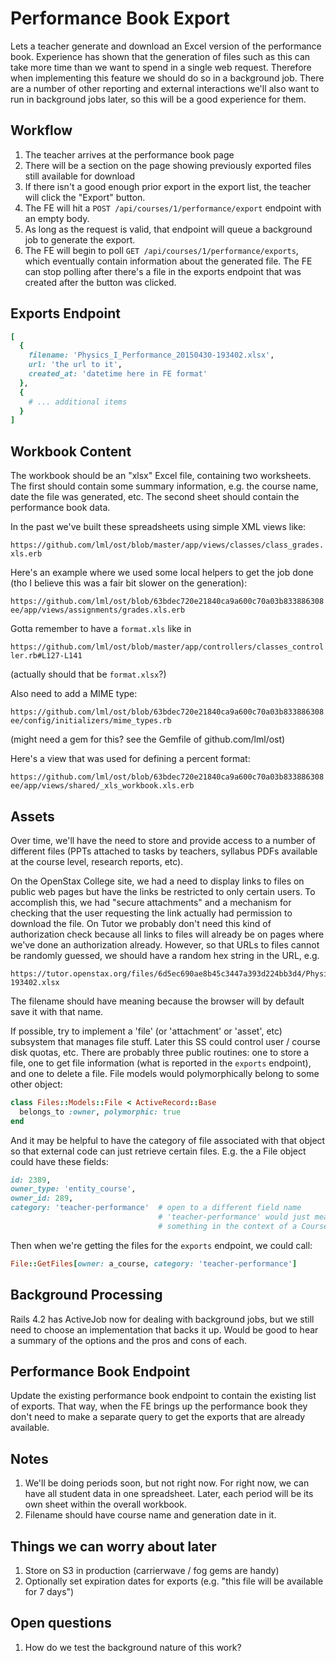 # Performance Book Export

Lets a teacher generate and download an Excel version of the performance book.  Experience has shown that the generation of files such as this can take more time than we want to spend in a single web request.  Therefore when implementing this feature we should do so in a background job.  There are a number of other reporting and external interactions we'll also want to run in background jobs later, so this will be a good experience for them.

## Workflow

1. The teacher arrives at the performance book page
2. There will be a section on the page showing previously exported files still available for download
3. If there isn't a good enough prior export in the export list, the teacher will click the "Export" button.
4. The FE will hit a `POST /api/courses/1/performance/export` endpoint with an empty body.
5. As long as the request is valid, that endpoint will queue a background job to generate the export.
5. The FE will begin to poll `GET /api/courses/1/performance/exports`, which eventually contain information about the generated file.  The FE can stop polling after there's a file in the exports endpoint that was created after the button was clicked.

## Exports Endpoint

```ruby
[
  {
    filename: 'Physics_I_Performance_20150430-193402.xlsx',
    url: 'the url to it',
    created_at: 'datetime here in FE format'
  },
  {
    # ... additional items
  }
]
```

## Workbook Content

The workbook should be an "xlsx" Excel file, containing two worksheets.  The first should contain some summary information, e.g. the course name, date the file was generated, etc.  The second sheet should contain the performance book data.

In the past we've built these spreadsheets using simple XML views like:

`https://github.com/lml/ost/blob/master/app/views/classes/class_grades.xls.erb`

Here's an example where we used some local helpers to get the job done (tho I believe this was a fair bit slower on the generation):

`https://github.com/lml/ost/blob/63bdec720e21840ca9a600c70a03b833886308ee/app/views/assignments/grades.xls.erb`

Gotta remember to have a `format.xls` like in

`https://github.com/lml/ost/blob/master/app/controllers/classes_controller.rb#L127-L141`

(actually should that be `format.xlsx`?)

Also need to add a MIME type:

`https://github.com/lml/ost/blob/63bdec720e21840ca9a600c70a03b833886308ee/config/initializers/mime_types.rb`

(might need a gem for this? see the Gemfile of github.com/lml/ost)

Here's a view that was used for defining a percent format:

`https://github.com/lml/ost/blob/63bdec720e21840ca9a600c70a03b833886308ee/app/views/shared/_xls_workbook.xls.erb`

## Assets

Over time, we'll have the need to store and provide access to a number of different files (PPTs attached to tasks by teachers, syllabus PDFs available at the course level, research reports, etc).

On the OpenStax College site, we had a need to display links to files on public web pages but have the links be restricted to only certain users.  To accomplish this, we had "secure attachments" and a mechanism for checking that the user requesting the link actually had permission to download the file.  On Tutor we probably don't need this kind of authorization check because all links to files will already be on pages where we've done an authorization already.  However, so that URLs to files cannot be randomly guessed, we should have a random hex string in the URL, e.g.

```
https://tutor.openstax.org/files/6d5ec690ae8b45c3447a393d224bb3d4/Physics_I_Performance_20150430-193402.xlsx
```

The filename should have meaning because the browser will by default save it with that name.

If possible, try to implement a 'file' (or 'attachment' or 'asset', etc) subsystem that manages file stuff.  Later this SS could control user / course disk quotas, etc.  There are probably three public routines: one to store a file, one to get file information (what is reported in the `exports` endpoint), and one to delete a file.  File models would polymorphically belong to some other object:

```ruby
class Files::Models::File < ActiveRecord::Base
  belongs_to :owner, polymorphic: true
end
```

And it may be helpful to have the category of file associated with that object so that external code can just retrieve certain files.  E.g. the a File object could have these fields:

```ruby
id: 2389,
owner_type: 'entity_course',
owner_id: 289,
category: 'teacher-performance'  # open to a different field name
                                 # 'teacher-performance' would just mean
                                 # something in the context of a Course owner
```

Then when we're getting the files for the `exports` endpoint, we could call:

```ruby
File::GetFiles[owner: a_course, category: 'teacher-performance']
```

## Background Processing

Rails 4.2 has ActiveJob now for dealing with background jobs, but we still need to choose an implementation that backs it up.  Would be good to hear a summary of the options and the pros and cons of each.

## Performance Book Endpoint

Update the existing performance book endpoint to contain the existing list of exports.  That way, when the FE brings up the performance book they don't need to make a separate query to get the exports that are already available.

## Notes

1. We'll be doing periods soon, but not right now.  For right now, we can have all student data in one spreadsheet.  Later, each period will be its own sheet within the overall workbook.
2. Filename should have course name and generation date in it.

## Things we can worry about later

1. Store on S3 in production (carrierwave / fog gems are handy)
2. Optionally set expiration dates for exports (e.g. "this file will be available for 7 days")

## Open questions

1. How do we test the background nature of this work?

